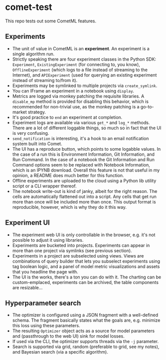 # comet-test

This repo tests out some CometML features.

## Experiments

* The unit of value in CometML is an **experiment**. An experiment is a single algorithm run.
* Strictly speaking there are four experiment classes in the Python SDK: `Experiment`, `ExistingExperiment` (for connecting to, you know), `OfflineExperiment` (which logs to a file instead of streaming to the Internet), and `APIExperiment` (used for querying an existing experiment instead of streaming to/from it).
* Experiments may be symlinked to multiple projects via `create_symlink`.
* You can IFrame an experiment in a notebook using `display`.
* Metrics are logged via monkey patching the requisite libraries. A `disable_mp` method is provided for disabling this behavior, which is recommended for non-trivial use, as the monkey patching is a go-to-market strategy.
* It's good practice to `end` an experiment at completion.
* Experiment logs are available via various `get_*` and `log_*` methods. There are a lot of different loggable things, so much so in fact that the UI is very confusing.
* `send_notification` is interesting, it's a hook to an email notification system built into Comet.
* The UI has a reproduce button, which points to some logabble values. In the case of a run this is Environment Information, Git Information, and Run Command. In the case of a notebook the Git Information and Run Command options seem to be replaced with Notebook Information, which is an IPYNB download. Overall this feature is not that useful in my opinion, a README does much better for this function.
* Offline experiments are uploaded to the cloud using a Python lib utility script or a CLI wrapper thereof.
* The notebook write-out is kind of janky, albeit for the right reason. The cells are automatically flattened out into a script. Any cells that get run more than once will be included more than once. This output format is reproducible, however, which is why they do it this way.

## Experiment UI

* The experiment web UI is only controllable in the browser, e.g. it's not possible to adjust it using libraries.
* Experiments are bucketed into projects. Experiments can appear in more than one project via symlinks (see previous section).
* Experiments in a project are subselected using views. Views are combinations of query builder that lets you subselect experiments using tag boolean logic, and a panel of model metric visualizations and assets that you headline the page with.
* The UI is the works, there's a ton you can do with it. The charting can be custom-emplaced, experiments can be archived, the table components are resizable...

## Hyperparameter search

* The optimizer is configured using a JSON fragment with a well-defined schema. The fragment basically states what the goals are, e.g. minimize this loss using these parameters.
* The resulting `Optimizer` object acts as a source for model parameters and (passthrough to the web UI) sink for model losses.
* If used via the CLI, the optimizer supports threads via the `-j` parameter.
* Search is supported via grid, random (preferable to grid, see my notes), and Bayesian search (via a specific algorithm).
